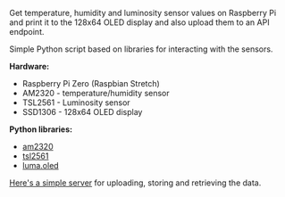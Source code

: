 Get temperature, humidity and luminosity sensor values on Raspberry Pi and print it to the 128x64 OLED display and also upload them to an API endpoint.

Simple Python script based on libraries for interacting with the sensors.

__Hardware:__

- Raspberry Pi Zero (Raspbian Stretch)
- AM2320 - temperature/humidity sensor
- TSL2561 - Luminosity sensor
- SSD1306 - 128x64 OLED display

__Python libraries:__

- [am2320](https://github.com/Gozem/am2320)
- [tsl2561](https://github.com/sim0nx/tsl2561) 
- [luma.oled](https://github.com/rm-hull/luma.oled)

[Here's a simple server](https://github.com/somiandras/pi-sensors-server) for uploading, storing and retrieving the data.